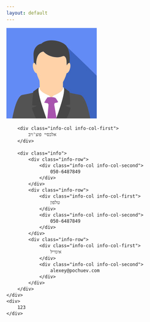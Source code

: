 ```yaml
---
layout: default
---
```


<div>
	<div>
		<div><img src="/img/photo.jpg" alt="Alexey"></div>

		<div class="info-col info-col-first">
			אלכסיי פוצ'ויב
		</div>
		
		<div class="info">
			<div class="info-row">
				<div class="info-col info-col-second">
					050-6487849
				</div>
			</div>
			<div class="info-row">
				<div class="info-col info-col-first">
					טלפון
				</div>
				<div class="info-col info-col-second">
					050-6487849
				</div>
			</div>
			<div class="info-row">
				<div class="info-col info-col-first">
					אימייל
				</div>
				<div class="info-col info-col-second">
					alexey@pochuev.com
				</div>
			</div>
		</div>
	</div>
	<div>
		123
	</div>
</div>
